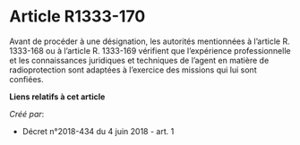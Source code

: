 # Article R1333-170

Avant de procéder à une désignation, les autorités mentionnées à l’article R. 1333-168 ou à l’article R. 1333-169 vérifient
que l’expérience professionnelle et les connaissances juridiques et techniques de l’agent en matière de radioprotection sont
adaptées à l’exercice des missions qui lui sont confiées.

**Liens relatifs à cet article**

_Créé par_:

  - Décret n°2018-434 du 4 juin 2018 - art. 1
